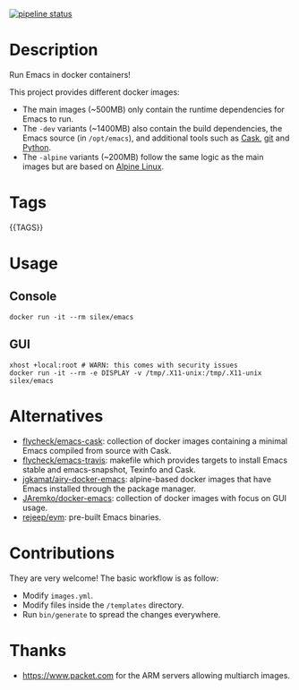 [![pipeline status](https://gitlab.com/Silex777/docker-emacs/badges/master/pipeline.svg)](https://gitlab.com/Silex777/docker-emacs/-/commits/master)

# Description

Run Emacs in docker containers!

This project provides different docker images:

- The main images (~500MB) only contain the runtime dependencies for Emacs to run.
- The `-dev` variants (~1400MB) also contain the build dependencies, the Emacs source (in `/opt/emacs`), and additional
  tools such as [Cask](https://cask.readthedocs.io), [git](https://git-scm.com) and [Python](https://www.python.org).
- The `-alpine` variants (~200MB) follow the same logic as the main images but are based on
  [Alpine Linux](https://alpinelinux.org).

# Tags

{{TAGS}}

# Usage

## Console

``` shell
docker run -it --rm silex/emacs
```

## GUI

``` shell
xhost +local:root # WARN: this comes with security issues
docker run -it --rm -e DISPLAY -v /tmp/.X11-unix:/tmp/.X11-unix silex/emacs
```

# Alternatives

- [flycheck/emacs-cask](https://hub.docker.com/r/flycheck/emacs-cask): collection of docker images containing a
  minimal Emacs compiled from source with Cask.
- [flycheck/emacs-travis](https://github.com/flycheck/emacs-travis): makefile which provides targets to
  install Emacs stable and emacs-snapshot, Texinfo and Cask.
- [jgkamat/airy-docker-emacs](https://github.com/jgkamat/airy-docker-emacs): alpine-based docker images that have
  Emacs installed through the package manager.
- [JAremko/docker-emacs](https://github.com/JAremko/docker-emacs): collection of docker images with focus on GUI usage.
- [rejeep/evm](https://github.com/rejeep/evm): pre-built Emacs binaries.

# Contributions

They are very welcome! The basic workflow is as follow:

- Modify `images.yml`.
- Modify files inside the `/templates` directory.
- Run `bin/generate` to spread the changes everywhere.

# Thanks

- https://www.packet.com for the ARM servers allowing multiarch images.
